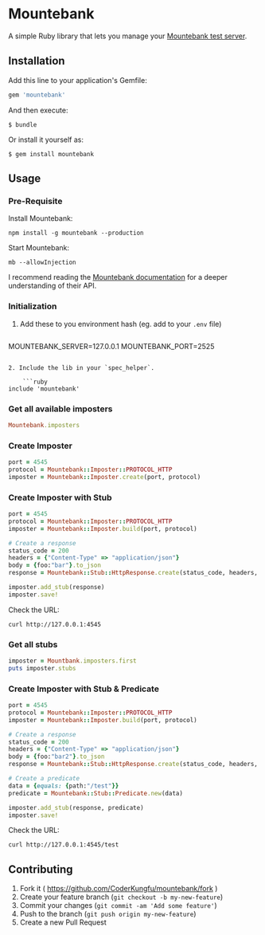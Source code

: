 # Mountebank

A simple Ruby library that lets you manage your [Mountebank test server](http://www.mbtest.org/).

## Installation

Add this line to your application's Gemfile:

```ruby
gem 'mountebank'
```

And then execute:

    $ bundle

Or install it yourself as:

    $ gem install mountebank

## Usage

### Pre-Requisite

Install Mountebank:

```
npm install -g mountebank --production
```

Start Mountebank:

```
mb --allowInjection
```

I recommend reading the [Mountebank documentation](http://www.mbtest.org/docs/api/overview) for a deeper understanding of their API.

### Initialization

1. Add these to you environment hash (eg. add to your `.env` file)
	
	```
MOUNTEBANK_SERVER=127.0.0.1
MOUNTEBANK_PORT=2525
```

2. Include the lib in your `spec_helper`.

	```ruby
include 'mountebank'
```

### Get all available imposters

```ruby
Mountebank.imposters
```

### Create Imposter

```ruby
port = 4545
protocol = Mountebank::Imposter::PROTOCOL_HTTP
imposter = Mountebank::Imposter.create(port, protocol)
```

### Create Imposter with Stub

```ruby
port = 4545
protocol = Mountebank::Imposter::PROTOCOL_HTTP
imposter = Mountebank::Imposter.build(port, protocol)

# Create a response
status_code = 200
headers = {"Content-Type" => "application/json"}
body = {foo:"bar"}.to_json
response = Mountebank::Stub::HttpResponse.create(status_code, headers, body)

imposter.add_stub(response)
imposter.save!
```

Check the URL:
```
curl http://127.0.0.1:4545
```

### Get all stubs

```ruby
imposter = Mountbank.imposters.first
puts imposter.stubs
```

### Create Imposter with Stub & Predicate

```ruby
port = 4545
protocol = Mountebank::Imposter::PROTOCOL_HTTP
imposter = Mountebank::Imposter.build(port, protocol)

# Create a response
status_code = 200
headers = {"Content-Type" => "application/json"}
body = {foo:"bar2"}.to_json
response = Mountebank::Stub::HttpResponse.create(status_code, headers, body)

# Create a predicate
data = {equals: {path:"/test"}}
predicate = Mountebank::Stub::Predicate.new(data)

imposter.add_stub(response, predicate)
imposter.save!
```

Check the URL:
```
curl http://127.0.0.1:4545/test
```

## Contributing

1. Fork it ( https://github.com/CoderKungfu/mountebank/fork )
2. Create your feature branch (`git checkout -b my-new-feature`)
3. Commit your changes (`git commit -am 'Add some feature'`)
4. Push to the branch (`git push origin my-new-feature`)
5. Create a new Pull Request
